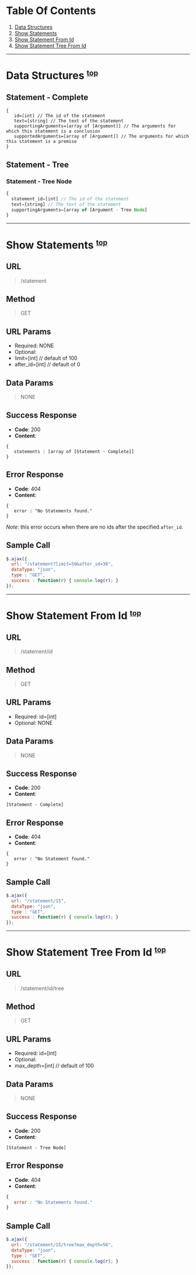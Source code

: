 # <a name="TOC">Table Of Contents</a>
1. [Data Structures](#data-structures)
2. [Show Statements](#show-statements)
3. [Show Statement From Id](#show-statement-from-id)
4. [Show Statement Tree From Id](#show-statement-tree-from-id)

***
# <a name="data-structures">Data Structures</a> <sup><small>[top](#TOC)</small></sup>

## Statement - Complete
```
{
   id=[int] // The id of the statement
   text=[string] // The text of the statement
   supportingArguments=[array of [Argument]] // The arguments for which this statement is a conclusion
   supportedArguments=[array of [Argument]] // The arguments for which this statement is a premise
}
```

## Statement - Tree

### <a name="statement-tree-node">Statement - Tree Node</a>
```javascript
{
  statement_id=[int] // The id of the statement
  text=[string] // The text of the statement
  supportingArguments=[array of [Argument - Tree Node]
}
```


***
# <a name="show-statements">Show Statements</a> <sup><small>[top](#TOC)</small></sup>

## URL

> /statement

## Method
> GET

## URL Params
* Required: NONE
* Optional:
 * limit=[int] // default of 100
 * after_id=[int] // default of 0

## Data Params
> NONE

## Success Response

* **Code**: 200
* **Content**: 

``` 
{
   statements : [array of [Statement - Complete]]
}
```

## Error Response

* **Code**: 404
* **Content**: 

``` 
{
   error : "No Statements found."
}
```
*_Note_*: this error occurs when there are no ids after the specified ```after_id```.

## Sample Call
```javascript
$.ajax({
  url: "/statement?limit=50&after_id=30", 
  dataType: "json", 
  type : "GET", 
  success : function(r) { console.log(r); }
});
```


***
# <a name="show-statement-from-id">Show Statement From Id</a> <sup><small>[top](#TOC)</small></sup>

## URL

> /statement/id

## Method
> GET

## URL Params
* Required: id=[int]
* Optional: NONE

## Data Params
> NONE

## Success Response

* **Code**: 200
* **Content**: 

``` 
[Statement - Complete]
```

## Error Response

* **Code**: 404
* **Content**: 

``` 
{
   error : "No Statement found."
}
```

## Sample Call
```javascript
$.ajax({
  url: "/statement/15", 
  dataType: "json", 
  type : "GET", 
  success : function(r) { console.log(r); }
});
```









***
# <a name="show-statement-tree-from-id">Show Statement Tree From Id</a> <sup><small>[top](#TOC)</small></sup>

## URL

> /statement/id/tree

## Method
> GET

## URL Params
* Required: id=[int]
* Optional:
 * max_depth=[int] // default of 100

## Data Params
> NONE

## Success Response

* **Code**: 200
* **Content**: 

``` 
[Statement - Tree Node]
```

## Error Response

* **Code**: 404
* **Content**: 

```javascript
{
   error : "No Statements found."
}
```

## Sample Call
```javascript
$.ajax({
  url: "/statement/15/tree?max_depth=50", 
  dataType: "json", 
  type : "GET", 
  success : function(r) { console.log(r); }
});
```
